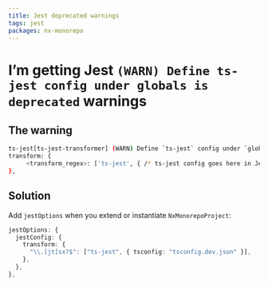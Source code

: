 ```yaml
---
title: Jest deprecated warnings
tags: jest
packages: nx-monorepo
---
```


# I’m getting Jest `(WARN) Define ts-jest config under globals is deprecated` warnings

## The warning

```bash
ts-jest[ts-jest-transformer] (WARN) Define `ts-jest` config under `globals` is deprecated. Please do
transform: {
     <transform_regex>: ['ts-jest', { /* ts-jest config goes here in Jest */ }],
},
```

## Solution

Add `jestOptions` when you extend or instantiate `NxMonorepoProject`:

```ts
jestOptions: {
  jestConfig: {
    transform: {
      "\\.[jt]sx?$": ["ts-jest", { tsconfig: "tsconfig.dev.json" }],
    },
  },
},
```
